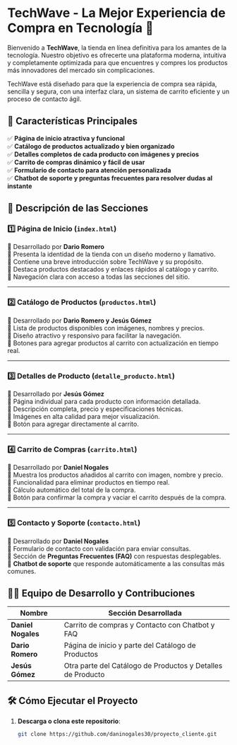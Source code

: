 # **TechWave - La Mejor Experiencia de Compra en Tecnología 🚀**

Bienvenido a **TechWave**, la tienda en línea definitiva para los amantes de la tecnología. Nuestro objetivo es ofrecerte una plataforma moderna, intuitiva y completamente optimizada para que encuentres y compres los productos más innovadores del mercado sin complicaciones.  

TechWave está diseñado para que la experiencia de compra sea rápida, sencilla y segura, con una interfaz clara, un sistema de carrito eficiente y un proceso de contacto ágil.  

## **🌟 Características Principales**

✅ **Página de inicio atractiva y funcional**  
✅ **Catálogo de productos actualizado y bien organizado**  
✅ **Detalles completos de cada producto con imágenes y precios**  
✅ **Carrito de compras dinámico y fácil de usar**  
✅ **Formulario de contacto para atención personalizada**  
✅ **Chatbot de soporte y preguntas frecuentes para resolver dudas al instante**  

## **📌 Descripción de las Secciones**

### **1️⃣ Página de Inicio (`index.html`)**  
🔹 Desarrollado por **Dario Romero**  
🔹 Presenta la identidad de la tienda con un diseño moderno y llamativo.  
🔹 Contiene una breve introducción sobre TechWave y su propósito.  
🔹 Destaca productos destacados y enlaces rápidos al catálogo y carrito.  
🔹 Navegación clara con acceso a todas las secciones del sitio.  

---

### **2️⃣ Catálogo de Productos (`productos.html`)**  
🔹 Desarrollado por **Dario Romero y Jesús Gómez**  
🔹 Lista de productos disponibles con imágenes, nombres y precios.  
🔹 Diseño atractivo y responsivo para facilitar la navegación.  
🔹 Botones para agregar productos al carrito con actualización en tiempo real.  

---

### **3️⃣ Detalles de Producto (`detalle_producto.html`)**  
🔹 Desarrollado por **Jesús Gómez**  
🔹 Página individual para cada producto con información detallada.  
🔹 Descripción completa, precio y especificaciones técnicas.  
🔹 Imágenes en alta calidad para mejor visualización.  
🔹 Botón para agregar directamente al carrito.  

---

### **4️⃣ Carrito de Compras (`carrito.html`)**  
🔹 Desarrollado por **Daniel Nogales**  
🔹 Muestra los productos añadidos al carrito con imagen, nombre y precio.  
🔹 Funcionalidad para eliminar productos en tiempo real.  
🔹 Cálculo automático del total de la compra.  
🔹 Botón para confirmar la compra y vaciar el carrito después de la compra.  

---

### **5️⃣ Contacto y Soporte (`contacto.html`)**  
🔹 Desarrollado por **Daniel Nogales**  
🔹 Formulario de contacto con validación para enviar consultas.  
🔹 Sección de **Preguntas Frecuentes (FAQ)** con respuestas desplegables.  
🔹 **Chatbot de soporte** que responde automáticamente a las consultas más comunes.  

## **👨‍💻 Equipo de Desarrollo y Contribuciones**

| **Nombre**         | **Sección Desarrollada**                          |
|--------------------|------------------------------------------------|
| **Daniel Nogales** | Carrito de compras y Contacto con Chatbot y FAQ |
| **Dario Romero**   | Página de inicio y parte del Catálogo de Productos |
| **Jesús Gómez**    | Otra parte del Catálogo de Productos y Detalles de Producto |

## **🛠️ Cómo Ejecutar el Proyecto**

1. **Descarga o clona este repositorio**:  
   ```sh
   git clone https://github.com/daninogales30/proyecto_cliente.git
